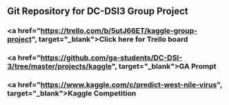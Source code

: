 ## Git Repository for DC-DSI3 Group Project

### <a href="https://trello.com/b/5utJ66ET/kaggle-group-project", target="_blank">Click here for Trello board</a>

### <a href="https://github.com/ga-students/DC-DSI-3/tree/master/projects/kaggle", target="_blank">GA Prompt</a>

### <a href="https://www.kaggle.com/c/predict-west-nile-virus", target="_blank">Kaggle Competition</a>
